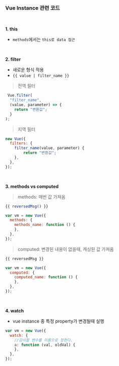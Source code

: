 ### Vue Instance 관련 코드

<br>

**1. this**
- `methods`에서는 `this로 data 접근`

<br>

**2. filter**
- 새로운 형식 적용
- `{{ value | filter_name }}`
> 전역 필터
```javascript
 Vue.filter(
  "filter_name",
  (value, parameter) => {
    return "변환값";
  }
);
```
> 지역 필터
```javascript
new Vue({
  filters: {
    filter_name(value, parameter) { 
        return "변환값";
    },
  },
});
```

<br>

**3. methods vs computed**
> methods: 매번 값 가져옴
```javascript
{{ reversedMsg() }}

var vm = new Vue({
  methods: {
    methods_name: function () {
    },
  },
});
```
> computed: 변경된 내용이 없을때, 캐싱된 값 가져옴
```javascript
{{ reversedMsg }}

var vm = new Vue({
  computed: {
    computed_name: function () {
    },
  },
});
```

<br>

**4. watch**
- vue instance 중 특정 property가 변경될때 실행
```javascript
var vm = new Vue({
  watch: {
    //감시할 변수를 이름으로 정한다.
    a: function (val, oldVal) {
    },
  },
});
```
